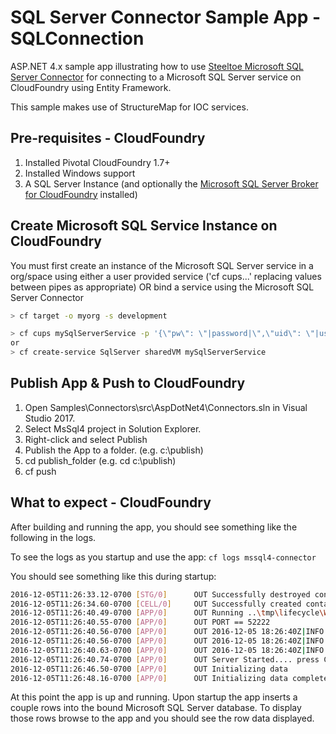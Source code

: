 ﻿# SQL Server Connector Sample App - SQLConnection

ASP.NET 4.x sample app illustrating how to use [Steeltoe Microsoft SQL Server Connector](https://github.com/SteeltoeOSS/Connectors) for connecting to a Microsoft SQL Server service on CloudFoundry using Entity Framework.

This sample makes use of StructureMap for IOC services.

## Pre-requisites - CloudFoundry

1. Installed Pivotal CloudFoundry 1.7+
1. Installed Windows support
1. A SQL Server Instance (and optionally the [Microsoft SQL Server Broker for CloudFoundry](https://github.com/cf-platform-eng/mssql-server-broker) installed)

## Create Microsoft SQL Service Instance on CloudFoundry

You must first create an instance of the Microsoft SQL Server service in a org/space using either a user provided service ('cf cups...' replacing values between pipes as appropriate) OR bind a service using the Microsoft SQL Server Connector

```bash
> cf target -o myorg -s development

> cf cups mySqlServerService -p '{\"pw\": \"|password|\",\"uid\": \"|user id|\",\"uri\": \"jdbc:sqlserver://|host|:|port|;databaseName=|database name|\"}'<br>
or
> cf create-service SqlServer sharedVM mySqlServerService
```

## Publish App & Push to CloudFoundry

1. Open Samples\Connectors\src\AspDotNet4\Connectors.sln in Visual Studio 2017.
1. Select MsSql4 project in Solution Explorer.
1. Right-click and select Publish
1. Publish the App to a folder. (e.g. c:\publish)
1. cd publish_folder (e.g. cd c:\publish)
1. cf push

## What to expect - CloudFoundry

After building and running the app, you should see something like the following in the logs.

To see the logs as you startup and use the app: `cf logs mssql4-connector`

You should see something like this during startup:

```bash
2016-12-05T11:26:33.12-0700 [STG/0]      OUT Successfully destroyed container
2016-12-05T11:26:34.60-0700 [CELL/0]     OUT Successfully created container
2016-12-05T11:26:40.49-0700 [APP/0]      OUT Running ..\tmp\lifecycle\WebAppServer.exe
2016-12-05T11:26:40.55-0700 [APP/0]      OUT PORT == 52222
2016-12-05T11:26:40.56-0700 [APP/0]      OUT 2016-12-05 18:26:40Z|INFO|Port:52222
2016-12-05T11:26:40.56-0700 [APP/0]      OUT 2016-12-05 18:26:40Z|INFO|Webroot:C:\containerizer\D01F08F4D6E6E541C6\user\app
2016-12-05T11:26:40.63-0700 [APP/0]      OUT 2016-12-05 18:26:40Z|INFO|Starting web server instance...
2016-12-05T11:26:40.74-0700 [APP/0]      OUT Server Started.... press CTRL + C to stop
2016-12-05T11:26:46.50-0700 [APP/0]      OUT Initializing data
2016-12-05T11:26:48.16-0700 [APP/0]      OUT Initializing data complete!
```

At this point the app is up and running.  Upon startup the app inserts a couple rows into the bound Microsoft SQL Server database. To display those rows browse to the app and you should see the row data displayed.
